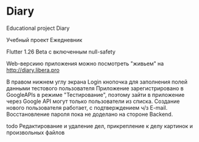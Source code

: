 # Diary

Educational project Diary

Учебный проект Ежедневник

Flutter 1.26 Beta с включенным null-safety

Web-версиию приложения можно посмотреть "живьем" на http://diary.libera.pro

В правом нижнем углу экрана Login кнопочка для заполнения полей данными тестового пользователя
Приложение зарегистрировано в GoogleAPIs в режиме "Тестирование", поэтому зайти в приложение через Google API могут только пользователи из списка.
Создание нового пользователя работает, с подтверждением ч/з E-mail. 
Восстановление пароля пока не доделано на стороне Backend.

todo Редактирование и удаление дел, прикрепление к делу картинок и произвольных файлов

